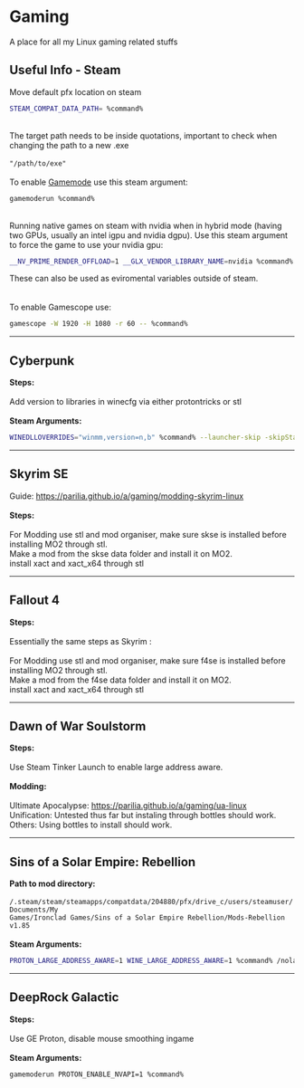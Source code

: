 # Gaming
A place for all my Linux gaming related stuffs
<!--
<hr>
## Game

<b>Steps:</b><br><br>

<br><br>
<b>Steam Arguments:</b> 
```bash
Arguments go here
```
-->
## <h2>Useful Info - Steam</h2>
Move default pfx location on steam<br>

```bash
STEAM_COMPAT_DATA_PATH= %command%
```
<br>
The target path needs to be inside quotations, important to check when changing the path to a new .exe<br>
<br><code>"/path/to/exe"</code><br>
<br>
To enable <a href="https://github.com/FeralInteractive/gamemode">Gamemode</a> use this steam argument:

```bash
gamemoderun %command%
```

<br>
Running native games on steam with nvidia when in hybrid mode (having two GPUs, usually an intel igpu and nvidia dgpu).
Use this steam argument to force the game to use your nvidia gpu:

```bash
__NV_PRIME_RENDER_OFFLOAD=1 __GLX_VENDOR_LIBRARY_NAME=nvidia %command%
```

These can also be used as eviromental variables outside of steam.
<br>
<br>
<br>
To enable Gamescope use:

```bash
gamescope -W 1920 -H 1080 -r 60 -- %command%
```

<hr>

##  Cyberpunk 
<b>Steps:</b><br><br>
Add version to libraries in winecfg via either protontricks or stl
<br><br>
<b>Steam Arguments:</b> 
```bash
WINEDLLOVERRIDES="winmm,version=n,b" %command% --launcher-skip -skipStartScreen -modded
```
<hr>


##  Skyrim SE 
Guide: <a href="https://parilia.github.io/a/gaming/modding-skyrim-linux">https://parilia.github.io/a/gaming/modding-skyrim-linux</a><br><br>
<b>Steps:</b><br><br>
For Modding use stl and mod organiser, make sure skse is installed before installing MO2 through stl. <br>
Make a mod from the skse data folder and install it on MO2.<br>
install xact and xact_x64 through stl
<hr>

##  Fallout 4 
<b>Steps:</b><br><br>
Essentially the same steps as Skyrim : <br><br>
For Modding use stl and mod organiser, make sure f4se is installed before installing MO2 through stl. <br>
Make a mod from the f4se data folder and install it on MO2.<br>
install xact and xact_x64 through stl
<hr>

##  Dawn of War Soulstorm
<b>Steps:</b><br><br>
Use Steam Tinker Launch to enable large address aware. 
<br><br>
<b>Modding:</b><br><br>
Ultimate Apocalypse: <a href="https://parilia.github.io/a/gaming/ua-linux">https://parilia.github.io/a/gaming/ua-linux</a><br>
Unification: Untested thus far but instaling through bottles should work.<br>
Others: Using bottles to install should work. 
<hr>

## Sins of a Solar Empire: Rebellion
<b>Path to mod directory:</b>
<br><br><code>/.steam/steam/steamapps/compatdata/204880/pfx/drive_c/users/steamuser/Documents/My Games/Ironclad Games/Sins of a Solar Empire Rebellion/Mods-Rebellion v1.85</code>
<br><br>
<b>Steam Arguments:</b> 
```bash
PROTON_LARGE_ADDRESS_AWARE=1 WINE_LARGE_ADDRESS_AWARE=1 %command% /nolauncher
```
<hr>

## DeepRock Galactic
<b>Steps:</b><br><br>
Use GE Proton, disable mouse smoothing ingame
<br><br>
<b>Steam Arguments:</b> 
```bash
gamemoderun PROTON_ENABLE_NVAPI=1 %command%
```

